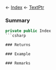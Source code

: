 ← [Index](Api-Index) ← [TextPtr](VRage.Game.ModAPI.Ingame.Utilities.TextPtr)

### Summary

```csharp
private public Index
```csharp

### Returns

### Example

### Remarks


